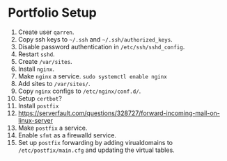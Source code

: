 # Portfolio Setup
1. Create user `qarren`.
1. Copy ssh keys to `~/.ssh` and `~/.ssh/authorized_keys`.
1. Disable password authentication in `/etc/ssh/sshd_config`.
  1. Restart `sshd`.
1. Create `/var/sites`.
1. Install `nginx`.
1. Make `nginx` a service. `sudo systemctl enable nginx`
1. Add sites to `/var/sites/`.
1. Copy `nginx` configs to `/etc/nginx/conf.d/`.
1. Setup `certbot`?
1. Install `postfix`
  1. https://serverfault.com/questions/328727/forward-incoming-mail-on-linux-server
  1. Make `postfix` a service.
  1. Enable `sfmt` as a firewalld service.
  1. Set up `postfix` forwarding by adding virualdomains to `/etc/postfix/main.cfg` and updating the virtual tables.
